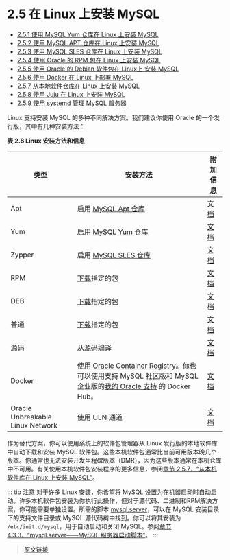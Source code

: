 # 2.5 在 Linux 上安装 MySQL

- [2.5.1 使用 MySQL Yum 仓库在 Linux 上安装 MySQL](/2/2.5/2.5.1/linux-installation-yum-repo.html)
- [2.5.2 使用 MySQL APT 仓库在 Linux 上安装 MySQL](/2/2.5/2.5.2/linux-installation-apt-repo.html)
- [2.5.3 使用 MySQL SLES 仓库在 Linux 上安装 MySQL](/2/2.5/2.5.3/linux-installation-sles-repo.html)
- [2.5.4 使用 Oracle 的 RPM 包在 Linux 上安装 MySQL](/2/2.5/2.5.4/linux-installation-rpm.html)
- [2.5.5 使用 Oracle 的 Debian 软件包在 Linux上 安装 MySQL](/2/2.5/2.5.5/linux-installation-debian.html)
- [2.5.6 使用 Docker 在 Linux 上部署 MySQL](/2/2.5/2.5.6/linux-installation-docker.html)
- [2.5.7 从本地软件仓库在 Linux 上安装 MySQL](/2/2.5/2.5.7/linux-installation-native.html)
- [2.5.8 使用 Juju 在 Linux 上安装 MySQL](/2/2.5/2.5.8/linux-installation-juju.html)
- [2.5.9 使用 systemd 管理 MySQL 服务器](/2/2.5/2.5.9/using-systemd.html)

Linux 支持安装 MySQL 的多种不同解决方案。我们建议你使用 Oracle 的一个发行版，其中有几种安装方法：

**表 2.8 Linux 安装方法和信息**

|类型|安装方法|附加信息|
|--|--|--|
|Apt|启用 [MySQL Apt 仓库](https://dev.mysql.com/downloads/repo/apt/)|[文档](/2/2.5/2.5.2/linux-installation-apt-repo.html)|
|Yum|启用 [MySQL Yum 仓库](https://dev.mysql.com/downloads/repo/yum/)|[文档](/2/2.5/2.5.1/linux-installation-yum-repo.html)|
|Zypper|启用 [MySQL SLES 仓库](https://dev.mysql.com/downloads/repo/suse/)|[文档](/2/2.5/2.5.3/linux-installation-sles-repo.html)|
|RPM|[下载](https://dev.mysql.com/downloads/mysql/)指定的包|[文档](/2/2.5/2.5.4/linux-installation-rpm.html)|
|DEB|[下载](https://dev.mysql.com/downloads/mysql/)指定的包|[文档](/2/2.5/2.5.5/linux-installation-debian.html)|
|普通|[下载](https://dev.mysql.com/downloads/mysql/)指定的包|[文档](/2/2.2/binary-installation.html)|
|源码|从[源码](https://dev.mysql.com/downloads/mysql/)编译|[文档](/2/2.9/source-installation.html)|
|Docker|使用 [Oracle Container Registry](https://container-registry.oracle.com/)。你也可以使用支持 MySQL 社区版和 MySQL 企业版的[我的 Oracle 支持](https://support.oracle.com/) 的 Docker Hub。|[文档](/2/2.5/2.5.6/linux-installation-docker.html)|
|Oracle Unbreakable Linux Network|使用 ULN 通道|[文档](/2/2.6/uln-installation.html)|

作为替代方案，你可以使用系统上的软件包管理器从 Linux 发行版的本地软件库中自动下载和安装 MySQL 软件包。这些本机软件包通常比当前可用版本晚几个版本。你通常也无法安装开发里程碑版本（DMR），因为这些版本通常在本机仓库中不可用。有关使用本机软件包安装程序的更多信息，参阅[章节 2.5.7，“从本机软件库在 Linux 上安装 MySQL”](/2/2.5/2.5.7/linux-installation-native.html)。

::: tip 注意
对于许多 Linux 安装，你希望将 MySQL 设置为在机器启动时自动启动。许多本机软件包安装为你执行此操作，但对于源代码、二进制和RPM解决方案，你可能需要单独设置。所需的脚本 [mysql.server](/4/4.3/4.3.3/mysql-server.html)，可以在 MySQL 安装目录下的支持文件目录或 MySQL 源代码树中找到。你可以将其安装为 `/etc/init.d/mysql`，用于自动启动和关闭 MySQL。参阅[章节 4.3.3，“mysql.server——MySQL 服务器启动脚本”](/4/4.3/4.3.3/mysql-server.html)。
:::

> [原文链接](https://dev.mysql.com/doc/refman/8.0/en/linux-installation.html)
